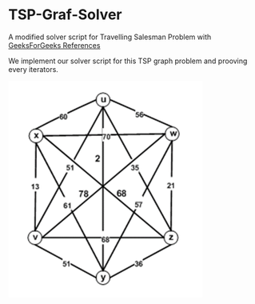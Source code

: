 # TSP-Graf-Solver

A modified solver script for Travelling Salesman Problem with [GeeksForGeeks References](https://www.geeksforgeeks.org/traveling-salesman-problem-tsp-implementation/)

We implement our solver script for this TSP graph problem and prooving every iterators.  

![Graph](https://github.com/Haalloobim/TSP-Graf-Solver/blob/main/img/TSP.png)
